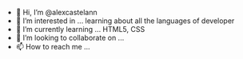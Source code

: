 - 👋 Hi, I’m @alexcastelann
- 👀 I’m interested in ... learning about all the languages of developer
- 🌱 I’m currently learning ... HTML5, CSS
- 💞️ I’m looking to collaborate on ...
- 📫 How to reach me ...

<!---
alexcastelann/alexcastelann is a ✨ special ✨ repository because its `README.md` (this file) appears on your GitHub profile.
You can click the Preview link to take a look at your changes.
--->
